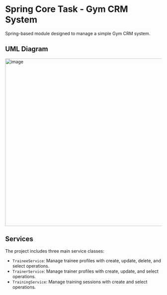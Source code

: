# Spring Core Task - Gym CRM System
Spring-based module designed to manage a simple Gym CRM system.

## UML Diagram

<img height="540" alt="image" src="https://github.com/user-attachments/assets/fe894d5f-4be8-4095-8214-10e16b62a6ef" />

## Services

The project includes three main service classes:

- `TraineeService`: Manage trainee profiles with create, update, delete, and select operations.
- `TrainerService`: Manage trainer profiles with create, update, and select operations.
- `TrainingService`: Manage training sessions with create and select operations.
